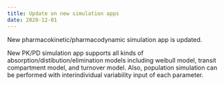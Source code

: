 ```yaml
---
title: Update on new simulation apps
date: 2020-12-01
---
```


New pharmacokinetic/pharmacodynamic simulation app is updated. 

<!--more-->

New PK/PD simulation app supports all kinds of absorption/distibution/elimination models including weibull model, transit compartment model, and turnover model.
Also, population simulation can be performed with interindividual variability input of each parameter.
